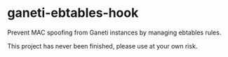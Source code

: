 ganeti-ebtables-hook
====================

Prevent MAC spoofing from Ganeti instances by managing ebtables rules.

This project has never been finished, please use at your own risk.
